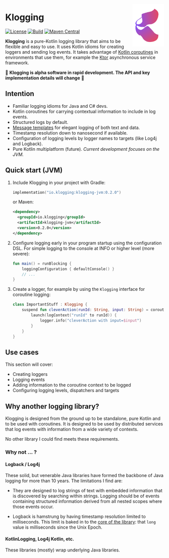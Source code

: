 <img src="docs/klogging.svg" width="20%" height="auto" alt="Klogging Library"
align="right"/>

# Klogging

[![License](https://img.shields.io/badge/License-Apache%202.0-blue.svg)](https://opensource.org/licenses/Apache-2.0)
[![Build](https://github.com/klogging/klogging/actions/workflows/build.yml/badge.svg)](https://github.com/klogging/klogging/actions/workflows/build.yml)
[![Maven Central](https://img.shields.io/maven-central/v/io.klogging/klogging-jvm.svg?label=maven%20central)](https://search.maven.org/search?q=g:%22io.klogging%22%20AND%20a:%22klogging-jvm%22)

**Klogging** is a pure-Kotlin logging library that aims to be flexible and
easy to use. It uses Kotlin idioms for creating loggers and sending log
events. It takes advantage of
[Kotlin coroutines](https://kotlinlang.org/docs/coroutines-guide.html) in
environments that use them, for example the [Ktor](https://ktor.io)
asynchronous service framework.

🚧 **Klogging is alpha software in rapid development. The API and key
implementation details will change** 🚧

## Intention

- Familiar logging idioms for Java and C# devs.
- Kotlin coroutines for carrying contextual information to include in log
  events.
- Structured logs by default.
- [Message templates](https://messagetemplates.org) for elegant logging of
  both text and data.
- Timestamp resolution down to nanosecond if available.
- Configuration of logging levels by logger names to targets (like Log4j and
  Logback).
- Pure Kotlin multiplatform (future). _Current development focuses on the
  JVM._

## Quick start (JVM)

1. Include Klogging in your project with Gradle:

   ```kotlin
   implementation("io.klogging:klogging-jvm:0.2.0")
   ```

   or Maven:

   ```xml
   <dependency>
     <groupId>io.klogging</groupId>
     <artifactId>klogging-jvm</artifactId>
     <version>0.2.0</version>
   </dependency>
   ```

2. Configure logging early in your program startup using the configuration
   DSL. For simple logging to the console at INFO or higher level (more
   severe):

    ```kotlin
    fun main() = runBlocking {
        loggingConfiguration { defaultConsole() }
        // ...
    }
    ```

3. Create a logger, for example by using the `Klogging` interface for
   coroutine logging:

    ```kotlin
    class ImportantStuff : Klogging {
        suspend fun cleverAction(runId: String, input: String) = coroutineScope {
            launch(logContext("runId" to runId)) {
                logger.info("cleverAction with input=$input")
            }
        }
    }
    ```

## Use cases

This section will cover:

- Creating loggers
- Logging events
- Adding information to the coroutine context to be logged
- Configuring logging levels, dispatchers and targets

## Why another logging library?

Klogging is designed from the ground up to be standalone, pure Kotlin and to
be used with coroutines. It is designed to be used by distributed services
that log events with information from a wide variety of contexts.

No other library I could find meets these requirements.

### Why not … ?

#### Logback / Log4j

These solid, but venerable Java libraries have formed the backbone of Java
logging for more than 10 years. The limitations I find are:

* They are designed to log strings of text with embedded information that is
  discovered by searching within strings. Logging should be of events
  containing structured information derived from all nested scopes where those
  events occur.

* Logback is hamstrung by having timestamp resolution limited to milliseconds.
  This limit is baked in to the
  [core of the library](https://github.com/qos-ch/logback/blob/master/logback-classic/src/main/java/ch/qos/logback/classic/spi/ILoggingEvent.java#L83):
  that `long` value is milliseconds since the Unix Epoch.

#### KotlinLogging, Log4j Kotlin, etc.

These libraries (mostly) wrap underlying Java libraries.
